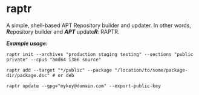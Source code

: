 raptr
=====

A simple, shell-based APT Repository builder and updater. In other words, ***R***epository builder and ***APT*** update***R***: RAPTR.

***Example usage:***

```
raptr init --archives "production staging testing" --sections "public private" --cpus "amd64 i386 source" 

raptr add --target "*/public" --package "/location/to/some/package-dir/package.dsc" # or deb

raptr update --gpg="mykey@domain.com" --export-public-key
```

